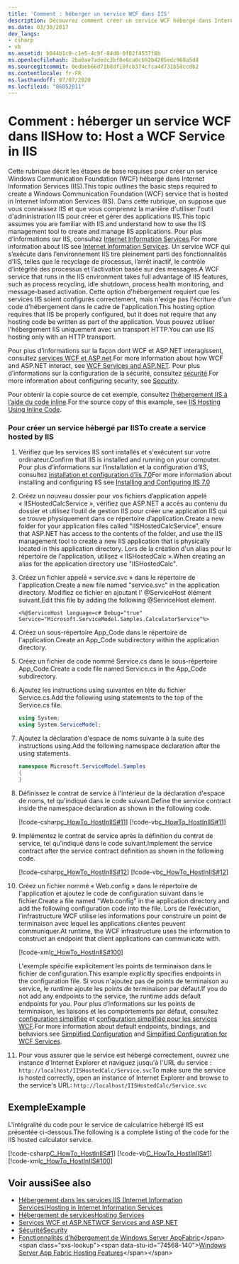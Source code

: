 ```yaml
---
title: 'Comment : héberger un service WCF dans IIS'
description: Découvrez comment créer un service WCF hébergé dans Internet Information Services (IIS). Vous pouvez utiliser l'hébergement IIS uniquement avec un transport HTTP.
ms.date: 03/30/2017
dev_langs:
- csharp
- vb
ms.assetid: b044b1c9-c1e5-4c9f-84d8-0f02f4537f8b
ms.openlocfilehash: 2ba0ae7adedc3bf0e0ca0cb92b4205edc968a5d8
ms.sourcegitcommit: 0edbeb66d71b8df10fcb374cfca4d731b58ccdb2
ms.contentlocale: fr-FR
ms.lasthandoff: 07/07/2020
ms.locfileid: "86052011"
---
```

# <a name="how-to-host-a-wcf-service-in-iis"></a><span data-ttu-id="74568-104">Comment : héberger un service WCF dans IIS</span><span class="sxs-lookup"><span data-stu-id="74568-104">How to: Host a WCF Service in IIS</span></span>
<span data-ttu-id="74568-105">Cette rubrique décrit les étapes de base requises pour créer un service Windows Communication Foundation (WCF) hébergé dans Internet Information Services (IIS).</span><span class="sxs-lookup"><span data-stu-id="74568-105">This topic outlines the basic steps required to create a Windows Communication Foundation (WCF) service that is hosted in Internet Information Services (IIS).</span></span> <span data-ttu-id="74568-106">Dans cette rubrique, on suppose que vous connaissez IIS et que vous comprenez la manière d'utiliser l'outil d'administration IIS pour créer et gérer des applications IIS.</span><span class="sxs-lookup"><span data-stu-id="74568-106">This topic assumes you are familiar with IIS and understand how to use the IIS management tool to create and manage IIS applications.</span></span> <span data-ttu-id="74568-107">Pour plus d’informations sur IIS, consultez [Internet Information Services](https://www.iis.net/).</span><span class="sxs-lookup"><span data-stu-id="74568-107">For more information about IIS see [Internet Information Services](https://www.iis.net/).</span></span> <span data-ttu-id="74568-108">Un service WCF qui s’exécute dans l’environnement IIS tire pleinement parti des fonctionnalités d’IIS, telles que le recyclage de processus, l’arrêt inactif, le contrôle d’intégrité des processus et l’activation basée sur des messages.</span><span class="sxs-lookup"><span data-stu-id="74568-108">A WCF service that runs in the IIS environment takes full advantage of IIS features, such as process recycling, idle shutdown, process health monitoring, and message-based activation.</span></span> <span data-ttu-id="74568-109">Cette option d'hébergement requiert que les services IIS soient configurés correctement, mais n'exige pas l'écriture d'un code d'hébergement dans le cadre de l'application.</span><span class="sxs-lookup"><span data-stu-id="74568-109">This hosting option requires that IIS be properly configured, but it does not require that any hosting code be written as part of the application.</span></span> <span data-ttu-id="74568-110">Vous pouvez utiliser l'hébergement IIS uniquement avec un transport HTTP.</span><span class="sxs-lookup"><span data-stu-id="74568-110">You can use IIS hosting only with an HTTP transport.</span></span>  
  
 <span data-ttu-id="74568-111">Pour plus d’informations sur la façon dont WCF et ASP.NET interagissent, consultez [services WCF et ASP.net](wcf-services-and-aspnet.md).</span><span class="sxs-lookup"><span data-stu-id="74568-111">For more information about how WCF and ASP.NET interact, see [WCF Services and ASP.NET](wcf-services-and-aspnet.md).</span></span> <span data-ttu-id="74568-112">Pour plus d’informations sur la configuration de la sécurité, consultez [sécurité](security.md).</span><span class="sxs-lookup"><span data-stu-id="74568-112">For more information about configuring security, see [Security](security.md).</span></span>  
  
 <span data-ttu-id="74568-113">Pour obtenir la copie source de cet exemple, consultez [l’hébergement IIS à l’aide du code inline](../samples/iis-hosting-using-inline-code.md).</span><span class="sxs-lookup"><span data-stu-id="74568-113">For the source copy of this example, see [IIS Hosting Using Inline Code](../samples/iis-hosting-using-inline-code.md).</span></span>  
  
### <a name="to-create-a-service-hosted-by-iis"></a><span data-ttu-id="74568-114">Pour créer un service hébergé par IIS</span><span class="sxs-lookup"><span data-stu-id="74568-114">To create a service hosted by IIS</span></span>  
  
1. <span data-ttu-id="74568-115">Vérifiez que les services IIS sont installés et s'exécutent sur votre ordinateur.</span><span class="sxs-lookup"><span data-stu-id="74568-115">Confirm that IIS is installed and running on your computer.</span></span> <span data-ttu-id="74568-116">Pour plus d’informations sur l’installation et la configuration d’IIS, consultez [installation et configuration d’iis 7,0](https://docs.microsoft.com/iis/install/installing-iis-7/installing-necessary-iis-components-on-windows-vista)</span><span class="sxs-lookup"><span data-stu-id="74568-116">For more information about installing and configuring IIS see [Installing and Configuring IIS 7.0](https://docs.microsoft.com/iis/install/installing-iis-7/installing-necessary-iis-components-on-windows-vista)</span></span>  
  
2. <span data-ttu-id="74568-117">Créez un nouveau dossier pour vos fichiers d’application appelé « IISHostedCalcService », vérifiez que ASP.NET a accès au contenu du dossier et utilisez l’outil de gestion IIS pour créer une application IIS qui se trouve physiquement dans ce répertoire d’application.</span><span class="sxs-lookup"><span data-stu-id="74568-117">Create a new folder for your application files called "IISHostedCalcService", ensure that ASP.NET has access to the contents of the folder, and use the IIS management tool to create a new IIS application that is physically located in this application directory.</span></span> <span data-ttu-id="74568-118">Lors de la création d'un alias pour le répertoire de l'application, utilisez « IISHostedCalc ».</span><span class="sxs-lookup"><span data-stu-id="74568-118">When creating an alias for the application directory use "IISHostedCalc".</span></span>  
  
3. <span data-ttu-id="74568-119">Créez un fichier appelé « service.svc » dans le répertoire de l'application.</span><span class="sxs-lookup"><span data-stu-id="74568-119">Create a new file named "service.svc" in the application directory.</span></span> <span data-ttu-id="74568-120">Modifiez ce fichier en ajoutant l' @ServiceHost élément suivant.</span><span class="sxs-lookup"><span data-stu-id="74568-120">Edit this file by adding the following @ServiceHost element.</span></span>  
  
   ```aspx-csharp
   <%@ServiceHost language=c# Debug="true" Service="Microsoft.ServiceModel.Samples.CalculatorService"%>
   ```  
  
4. <span data-ttu-id="74568-121">Créez un sous-répertoire App_Code dans le répertoire de l'application.</span><span class="sxs-lookup"><span data-stu-id="74568-121">Create an App_Code subdirectory within the application directory.</span></span>  
  
5. <span data-ttu-id="74568-122">Créez un fichier de code nommé Service.cs dans le sous-répertoire App_Code.</span><span class="sxs-lookup"><span data-stu-id="74568-122">Create a code file named Service.cs in the App_Code subdirectory.</span></span>  
  
6. <span data-ttu-id="74568-123">Ajoutez les instructions using suivantes en tête du fichier Service.cs.</span><span class="sxs-lookup"><span data-stu-id="74568-123">Add the following using statements to the top of the Service.cs file.</span></span>  
  
    ```csharp  
    using System;  
    using System.ServiceModel;  
    ```  
  
7. <span data-ttu-id="74568-124">Ajoutez la déclaration d'espace de noms suivante à la suite des instructions using.</span><span class="sxs-lookup"><span data-stu-id="74568-124">Add the following namespace declaration after the using statements.</span></span>  
  
    ```csharp  
    namespace Microsoft.ServiceModel.Samples  
    {  
    }  
    ```  
  
8. <span data-ttu-id="74568-125">Définissez le contrat de service à l'intérieur de la déclaration d'espace de noms, tel qu'indiqué dans le code suivant.</span><span class="sxs-lookup"><span data-stu-id="74568-125">Define the service contract inside the namespace declaration as shown in the following code.</span></span>  
  
     [!code-csharp[c_HowTo_HostInIIS#11](../../../../samples/snippets/csharp/VS_Snippets_CFX/c_howto_hostiniis/cs/source.cs#11)]
     [!code-vb[c_HowTo_HostInIIS#11](../../../../samples/snippets/visualbasic/VS_Snippets_CFX/c_howto_hostiniis/vb/source.vb#11)]  
  
9. <span data-ttu-id="74568-126">Implémentez le contrat de service après la définition du contrat de service, tel qu'indiqué dans le code suivant.</span><span class="sxs-lookup"><span data-stu-id="74568-126">Implement the service contract after the service contract definition as shown in the following code.</span></span>  
  
     [!code-csharp[c_HowTo_HostInIIS#12](../../../../samples/snippets/csharp/VS_Snippets_CFX/c_howto_hostiniis/cs/source.cs#12)]
     [!code-vb[c_HowTo_HostInIIS#12](../../../../samples/snippets/visualbasic/VS_Snippets_CFX/c_howto_hostiniis/vb/source.vb#12)]  
  
10. <span data-ttu-id="74568-127">Créez un fichier nommé « Web.config » dans le répertoire de l'application et ajoutez le code de configuration suivant dans le fichier.</span><span class="sxs-lookup"><span data-stu-id="74568-127">Create a file named "Web.config" in the application directory and add the following configuration code into the file.</span></span> <span data-ttu-id="74568-128">Lors de l’exécution, l’infrastructure WCF utilise les informations pour construire un point de terminaison avec lequel les applications clientes peuvent communiquer.</span><span class="sxs-lookup"><span data-stu-id="74568-128">At runtime, the WCF infrastructure uses the information to construct an endpoint that client applications can communicate with.</span></span>  
  
     [!code-xml[c_HowTo_HostInIIS#100](../../../../samples/snippets/csharp/VS_Snippets_CFX/c_howto_hostiniis/common/web.config#100)]
  
     <span data-ttu-id="74568-129">L'exemple spécifie explicitement les points de terminaison dans le fichier de configuration.</span><span class="sxs-lookup"><span data-stu-id="74568-129">This example explicitly specifies endpoints in the configuration file.</span></span> <span data-ttu-id="74568-130">Si vous n'ajoutez pas de points de terminaison au service, le runtime ajoute les points de terminaison par défaut.</span><span class="sxs-lookup"><span data-stu-id="74568-130">If you do not add any endpoints to the service, the runtime adds default endpoints for you.</span></span> <span data-ttu-id="74568-131">Pour plus d’informations sur les points de terminaison, les liaisons et les comportements par défaut, consultez [configuration simplifiée](../simplified-configuration.md) et [configuration simplifiée pour les services WCF](../samples/simplified-configuration-for-wcf-services.md).</span><span class="sxs-lookup"><span data-stu-id="74568-131">For more information about default endpoints, bindings, and behaviors see [Simplified Configuration](../simplified-configuration.md) and [Simplified Configuration for WCF Services](../samples/simplified-configuration-for-wcf-services.md).</span></span>  
  
11. <span data-ttu-id="74568-132">Pour vous assurer que le service est hébergé correctement, ouvrez une instance d'Internet Explorer et naviguez jusqu'à l'URL du service : `http://localhost/IISHostedCalc/Service.svc`</span><span class="sxs-lookup"><span data-stu-id="74568-132">To make sure the service is hosted correctly, open an instance of Internet Explorer and browse to the service's URL: `http://localhost/IISHostedCalc/Service.svc`</span></span>  
  
## <a name="example"></a><span data-ttu-id="74568-133">Exemple</span><span class="sxs-lookup"><span data-stu-id="74568-133">Example</span></span>  
 <span data-ttu-id="74568-134">L'intégralité du code pour le service de calculatrice hébergé IIS est présentée ci-dessous.</span><span class="sxs-lookup"><span data-stu-id="74568-134">The following is a complete listing of the code for the IIS hosted calculator service.</span></span>  
  
 [!code-csharp[C_HowTo_HostInIIS#1](../../../../samples/snippets/csharp/VS_Snippets_CFX/c_howto_hostiniis/cs/source.cs#1)]
 [!code-vb[C_HowTo_HostInIIS#1](../../../../samples/snippets/visualbasic/VS_Snippets_CFX/c_howto_hostiniis/vb/source.vb#1)]
 [!code-xml[c_HowTo_HostInIIS#100](../../../../samples/snippets/csharp/VS_Snippets_CFX/c_howto_hostiniis/common/web.config#100)]  
  
## <a name="see-also"></a><span data-ttu-id="74568-135">Voir aussi</span><span class="sxs-lookup"><span data-stu-id="74568-135">See also</span></span>

- [<span data-ttu-id="74568-136">Hébergement dans les services IIS (Internet Information Services)</span><span class="sxs-lookup"><span data-stu-id="74568-136">Hosting in Internet Information Services</span></span>](hosting-in-internet-information-services.md)
- [<span data-ttu-id="74568-137">Hébergement de services</span><span class="sxs-lookup"><span data-stu-id="74568-137">Hosting Services</span></span>](../hosting-services.md)
- [<span data-ttu-id="74568-138">Services WCF et ASP.NET</span><span class="sxs-lookup"><span data-stu-id="74568-138">WCF Services and ASP.NET</span></span>](wcf-services-and-aspnet.md)
- [<span data-ttu-id="74568-139">Sécurité</span><span class="sxs-lookup"><span data-stu-id="74568-139">Security</span></span>](security.md)
- <span data-ttu-id="74568-140">[Fonctionnalités d’hébergement de Windows Server AppFabric](https://docs.microsoft.com/previous-versions/appfabric/ee677189(v=azure.10))</span><span class="sxs-lookup"><span data-stu-id="74568-140">[Windows Server App Fabric Hosting Features](https://docs.microsoft.com/previous-versions/appfabric/ee677189(v=azure.10))</span></span>
